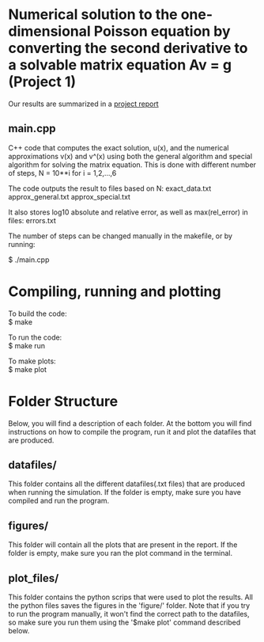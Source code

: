# Numerical solution to the one-dimensional Poisson equation by converting the second derivative to a solvable matrix equation Av = g (Project 1)

Our results are summarized in a [project report](report_project1.pdf)

main.cpp
--------
C++ code that computes the exact solution, u(x), and the numerical approximations v(x) and v^(x) using both the general algorithm and special algorithm for solving the matrix equation.
This is done with different number of steps, N = 10**i for i = 1,2,...,6

The code outputs the result to files based on N:
exact_data<N>.txt
approx_general<N>.txt
approx_special<N>.txt

It also stores log10 absolute and relative error, as well as max(rel_error) in files:
errors<N>.txt

The number of steps can be changed manually in the makefile, or by running:

$ ./main.cpp <N>

# Compiling, running and plotting

To build the code:  
$ make

To run the code:  
$ make run

To make plots:  
$ make plot


# Folder Structure
Below, you will find a description of each folder. At the bottom you will find instructions on how to compile the program, run it and plot the datafiles that are produced.
## datafiles/
  This folder contains all the different datafiles(.txt files) that are produced when running the simulation. If the folder is empty, make sure you have compiled and run the program.

## figures/
  This folder will contain all the plots that are present in the report. If the folder is empty, make sure you ran the plot command in the terminal.

## plot_files/
  This folder contains the python scrips that were used to plot the results. All the python files saves the figures in the 'figure/' folder. Note that if you try to run the program manually, it won't find the correct path to the datafiles, so make sure you run them using the '$make plot' command described below.
